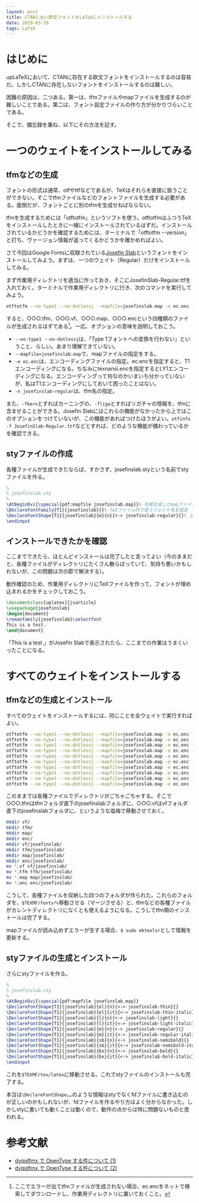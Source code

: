 ```yaml
---
layout: post
title: CTANにない欧文フォントをLaTeXにインストールする
date: 2019-03-29
tags: LaTeX
---
```


# はじめに
upLaTeXにおいて、CTANに存在する欧文フォントをインストールするのは容易だ。しかしCTANに存在しないフォントをインストールするのは難しい。

困難の原因は、二つある。第一は、tfmファイルやmapファイルを生成するのが難しいことである。第二は、フォント設定ファイルの作り方が分かりづらいことである。

そこで、備忘録を兼ね、以下にその方法を記す。

# 一つのウェイトをインストールしてみる
## tfmなどの生成
フォントの形式は通常、otfやttfなどであるが、TeXはそれらを直接に扱うことができない。そこでtfmファイルなどのフォントファイルを生成する必要がある。面倒だが、フォントごとに別のtfmを生成せねばならない。

tfmを生成するためには「otftotfm」というソフトを使う。otftotfmはふつうTeXをインストールしたときに一緒にインストールされているはずだ。インストールされているかどうかを確認するためには、ターミナルで「otftotfm --version」と打ち、ヴァージョン情報が返ってくるかどうかを確かめればよい。

さて今回はGoogle Fontsに収録されている[Josefin Slab](https://fonts.google.com/specimen/Josefin+Slab?category=Serif)というフォントをインストールしてみよう。まずは、一つのウェイト（Regular）だけをインストールしてみる。

まず作業用ディレクトリを適当に作っておき、そこにJosefinSlab-Regular.ttfを入れておく。ターミナルで作業用ディレクトリに行き、次のコマンドを実行してみよう。

```bash
otftotfm --no-type1 --no-dotlessj --mapfile=josefinslab.map -e ec.enc -n josefinslab-regular JosefinSlab-Regular.ttf
```

すると、○○○.tfm、○○○.vf、○○○.map、○○○.encという四種類のファイルが生成されるはずである[^1]。一応、オプションの意味を説明しておこう。

[^1]: ここでエラーが出てtfmファイルが生成されない場合、ec.encをネットで検索してダウンロードし、作業用ディレクトリに置いておくこと。

* `--no-type1 --no-dotlessj`は、「Type 1フォントへの変換を行わない」ということ、らしい。あまり理解できていない。
* `--mapfile=josefinslab.map`で、mapファイルの指定をする。
* `-e ec.enc`は、エンコーディングファイルの指定。ec.encを指定すると、T1エンコーディングになる。ちなみにtexnansi.encを指定するとLY1エンコーディングになる。エンコーディングって何なのかいまいち分かっていないが、私はT1エンコーディングにしておいて困ったことはない。
* `-n josefinslab-regular`は、tfm名の指定。

また、`-fkern`とすればカーニングの、`-fliga`とすればリガチャの情報を、tfmに含ませることができる。Josefin Slabにはこれらの機能がなかったから上ではこのオプションをつけていないが、この機能があればつけたほうがよい。`otfinfo -f JosefinSlab-Regular.ttf`などとすれば、どのような機能が備わっているかを確認できる。

## styファイルの作成
各種ファイルが生成できたならば、すかさず、josefinslab.styという名前でstyファイルを作る。

```LaTeX
%
% josefinslab.sty
%
\AtBeginDvi{\special{pdf:mapfile josefinslab.map}}% 先程生成したmapファイルの読み込み
\DeclareFontFamily{T1}{josefinslab}{}% TeXファイル内で使うフォント名を設定
\DeclareFontShape{T1}{josefinslab}{m}{n}{<-> josefinslab-regular}{}% 上で設定したフォント名と、先程生成したtfmファイルとを結びつける
\endinput
```

## インストールできたかを確認
ここまでできたら、ほとんどインストールは完了したと言ってよい（今のままだと、各種ファイルがディレクトリにたくさん散らばっていて、気持ち悪いかもしれないが、この問題は次の節で解決する）。

動作確認のため、作業用ディレクトリにTeXファイルを作って、フォントが埋め込まれるかをチェックしておこう。

```LaTeX
\documentclass[uplatex]{jsarticle}
\usepackage{josefinslab}
\begin{document}
\romanfamily{josefinslab}\selectfont
This is a test.
\end{document}
```

「This is a test.」がJosefin Slabで表示されたら、ここまでの作業はうまくいったことになる。


# すべてのウェイトをインストールする
## tfmなどの生成とインストール
すべてのウェイトをインストールするには、同じことを全ウェイトで実行すればよい。

```bash
otftotfm --no-type1 --no-dotlessj --mapfile=josefinslab.map -e ec.enc -n josefinslab-regular JosefinSlab-Regular.ttf
otftotfm --no-type1 --no-dotlessj --mapfile=josefinslab.map -e ec.enc -n josefinslab-regular-italic JosefinSlab-RegularItalic.ttf
otftotfm --no-type1 --no-dotlessj --mapfile=josefinslab.map -e ec.enc -n josefinslab-light JosefinSlab-Light.ttf
otftotfm --no-type1 --no-dotlessj --mapfile=josefinslab.map -e ec.enc -n josefinslab-light-italic JosefinSlab-LightItalic.ttf
otftotfm --no-type1 --no-dotlessj --mapfile=josefinslab.map -e ec.enc -n josefinslab-thin JosefinSlab-Thin.ttf
otftotfm --no-type1 --no-dotlessj --mapfile=josefinslab.map -e ec.enc -n josefinslab-thin-italic JosefinSlab-ThinItalic.ttf
otftotfm --no-type1 --no-dotlessj --mapfile=josefinslab.map -e ec.enc -n josefinslab-semibold JosefinSlab-SemiBold.ttf
otftotfm --no-type1 --no-dotlessj --mapfile=josefinslab.map -e ec.enc -n josefinslab-semibold-italic JosefinSlab-SemiBoldItalic.ttf
otftotfm --no-type1 --no-dotlessj --mapfile=josefinslab.map -e ec.enc -n josefinslab-bold JosefinSlab-Bold.ttf
otftotfm --no-type1 --no-dotlessj --mapfile=josefinslab.map -e ec.enc -n josefinslab-bold-italic JosefinSlab-BoldItalic.ttf
```

このままでは各種ファイルでディレクトリがごちゃごちゃする。そこで○○○.tfmはtfmフォルダ直下のjosefinslabフォルダに、○○○.vfはvfフォルダ直下のjosefinslabフォルダに、というような塩梅で移動させておく。

```bash
mkdir vf/
mkdir tfm/
mkdir map/
mkdir enc/
mkdir vf/josefinslab/
mkdir tfm/josefinslab/
mkdir map/josefinslab/
mkdir enc/josefinslab/
mv *.vf vf/josefinslab/
mv *.tfm tfm/josefinslab/
mv *.map map/josefinslab/
mv *.enc enc/josefinslab/
```

こうして、各種ファイルを収納した四つのフォルダが作られた。これらのフォルダを、`$TEXMF/fonts`へ移動させる（マージさせる）と、tfmなどの各種ファイルがカレントディレクトリになくとも使えるようになる。こうしてtfm類のインストールは完了する。

mapファイルが読み込めずエラーが生ずる場合、`$ sudo mktexlsr`として情報を更新する。

## styファイルの生成とインストール
さらにstyファイルを作る。

```LaTeX
%
% josefinslab.sty
%
\AtBeginDvi{\special{pdf:mapfile josefinslab.map}}
\DeclareFontShape{T1}{josefinslab}{el}{n}{<-> josefinslab-thin}{}
\DeclareFontShape{T1}{josefinslab}{el}{it}{<-> josefinslab-thin-italic}{}
\DeclareFontShape{T1}{josefinslab}{l}{n}{<-> josefinslab-light}{}
\DeclareFontShape{T1}{josefinslab}{l}{it}{<-> josefinslab-light-italic}{}
\DeclareFontShape{T1}{josefinslab}{m}{n}{<-> josefinslab-regular}{}
\DeclareFontShape{T1}{josefinslab}{m}{it}{<-> josefinslab-regular-italic}{}
\DeclareFontShape{T1}{josefinslab}{sb}{n}{<-> josefinslab-semibold}{}
\DeclareFontShape{T1}{josefinslab}{sb}{it}{<-> josefinslab-semibold-italic}{}
\DeclareFontShape{T1}{josefinslab}{bx}{n}{<-> josefinslab-bold}{}
\DeclareFontShape{T1}{josefinslab}{bx}{it}{<-> josefinslab-bold-italic}{}
\endinput
```

これを`$TEXMF/tex/latex`に移動させる。これでstyファイルのインストールも完了する。

本当は`\DeclareFontShape……`のような情報はstyでなくfdファイルに書き込むのが正しいのかもしれないが、fdファイルを作るやり方はよく分からなかった。しかしstyに書いても動くことは動くので、動作の点からは特に問題ないものと思われる。

# 参考文献
* [dvipdfmx で OpenType する件について (1)](https://zrbabbler.hatenablog.com/entry/20110926/1317041905)
* [dvipdfmx で OpenType する件について (2)](https://zrbabbler.hatenablog.com/entry/20110927/1317136030)
